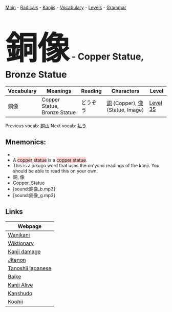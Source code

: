 <style> bigfont {font-size: 100px}</style>
[Main](../README.md) -
[Radicals](../radicals.md) -
[Kanjis](../kanjis.md) -
[Vocabulary](../vocabulary.md) -
[Levels](../levels.md) -
[Grammar](../grammar.md)
# <bigfont> 銅像</bigfont> - Copper Statue, Bronze Statue 

| Vocabulary | Meanings | Reading | Characters | Level |
| --- | --- | --- | --- | --- |
| 銅像 | Copper Statue, Bronze Statue | どうぞう |  [銅](../kanjis/銅.md) (Copper), [像](../kanjis/像.md) (Statue, Image) | [Level 35](../levels/wk_level35.md) |

Previous vocab: [銅山](銅山.md) Next vocab: [払う](払う.md) 

## Mnemonics:

* 
* A <span style="background-color:#ffcccb"> copper</span> <span style="background-color:#ffcccb"> statue</span> is a <span style="background-color:#ffcccb"> copper statue</span>.
* This is a jukugo word that uses the on'yomi readings of the kanji. You should be able to read this on your own.
* 銅, 像
* Copper, Statue
* [sound:銅像_b.mp3]
* [sound:銅像_g.mp3]


## Links 

| Webpage |
| --- |
| [Wanikani          ](https://www.wanikani.com/kanji/銅像) |
| [Wiktionary        ](https://en.wiktionary.org/wiki/銅像) |
| [Kanji damage      ](http://www.kanjidamage.com/kanji/search?utf8=✓&q=銅像) |
| [Jitenon           ](https://jitenon.com/kanji/銅像) |
| [Tanoshii japanese ](https://www.tanoshiijapanese.com/dictionary/kanji.cfm?k=銅像) |
| [Baike             ](https://baike.baidu.com/item/銅像) |
| [Kanji Alive       ](https://app.kanjialive.com/銅像) |
| [Kanshudo          ](https://www.kanshudo.com/searchmn?q=銅像) |
| [Koohii            ](https://kanji.koohii.com/study/kanji/銅像) |
